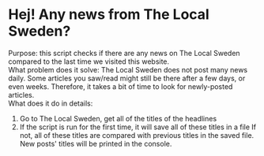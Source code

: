 # Hej! Any news from The Local Sweden?
Purpose: this script checks if there are any news on The Local Sweden compared to the last time we visited this website.  
What problem does it solve: The Local Sweden does not post many news daily. Some articles you saw/read might still be there after a few days, or even weeks. Therefore, it takes a bit of time to look for newly-posted articles.  
What does it do in details:
1. Go to The Local Sweden, get all of the titles of the headlines 
2. If the script is run for the first time, it will save all of these titles in a file
   If not, all of these titles are compared with previous titles in the saved file. New posts' titles will be printed in the console.
